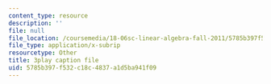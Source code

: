 ```yaml
---
content_type: resource
description: ''
file: null
file_location: /coursemedia/18-06sc-linear-algebra-fall-2011/5785b397f532c18c4837a1d5ba941f09_RWvi4Vx4CDc.srt
file_type: application/x-subrip
resourcetype: Other
title: 3play caption file
uid: 5785b397-f532-c18c-4837-a1d5ba941f09
---
```

